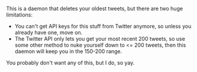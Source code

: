 This is a daemon that deletes your oldest tweets, but there are two huge limitations:
 * You can't get API keys for this stuff from Twitter anymore, so unless you already have one, move on.
 * The Twitter API only lets you get your most recent 200 tweets, so use some other method to nuke yourself down to <= 200 tweets, then this daemon will keep you in the 150-200 range.

You probably don't want any of this, but I do, so yay.
